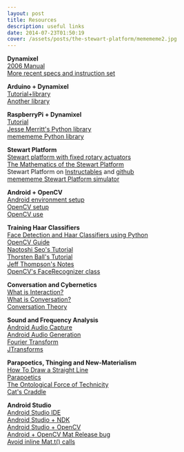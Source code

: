 ```yaml
---
layout: post
title: Resources
description: useful links
date: 2014-07-23T01:50:19
cover: /assets/posts/the-stewart-platform/memememe2.jpg
---
```

**Dynamixel**  
[2006 Manual](http://www.trossenrobotics.com/images/productdownloads/AX-12&#40;English&#41;.pdf)  
[More recent specs and instruction set](http://support.robotis.com/en/techsupport_eng.htm#product/dynamixel/ax_series/dxl_ax_actuator.htm)


**Arduino + Dynamixel**  
[Tutorial+library](http://savageelectronics.blogspot.it/2011/01/arduino-y-dynamixel-ax-12.html)  
[Another library](http://www.pablogindel.com/2010/01/biblioteca-de-arduino-para-ax-12/)


**RaspberryPi + Dynamixel**  
[Tutorial](http://www.oppedijk.com/robotics/control-dynamixel-with-raspberrypi)  
[Jesse Merritt's Python library](https://github.com/jes1510/python_dynamixels)  
[memememe Python library](https://github.com/thiagohersan/memememe/tree/master/Python/ax12)


**Stewart Platform**  
[Stewart platform with fixed rotary actuators](http://www.techfak.uni-bielefeld.de/~fszufnar/publications/Szufnarowski2013.pdf)  
[The Mathematics of the Stewart Platform](http://tinyurl.com/wu3a-sp)  
Stewart Platform on [Instructables](http://www.instructables.com/id/Arduino-controlled-Rotary-Stewart-Platform/) and [github](https://github.com/ThomasKNR/RotaryStewartPlatform)  
[memememe Stewart Platform simulator](https://github.com/thiagohersan/memememe/tree/master/Processing/StewartSimulator)


**Android + OpenCV**  
[Android environment setup](http://docs.opencv.org/doc/tutorials/introduction/android_binary_package/android_dev_intro.html)  
[OpenCV setup](http://docs.opencv.org/doc/tutorials/introduction/android_binary_package/O4A_SDK.html)  
[OpenCV use](http://docs.opencv.org/doc/tutorials/introduction/android_binary_package/dev_with_OCV_on_Android.html)


**Training Haar Classifiers**  
[Face Detection and Haar Classifiers using Python](http://opencv-python-tutroals.readthedocs.io/en/latest/py_tutorials/py_objdetect/py_face_detection/py_face_detection.html)  
[OpenCV Guide](http://docs.opencv.org/doc/user_guide/ug_traincascade.html)  
[Naotoshi Seo's Tutorial](http://note.sonots.com/SciSoftware/haartraining.html)  
[Thorsten Ball's Tutorial](http://coding-robin.de/2013/07/22/train-your-own-opencv-haar-classifier.html)  
[Jeff Thompson's Notes](https://github.com/jeffThompson/MirrorTest/blob/master/TrainingInstructions.md)  
[OpenCV's FaceRecognizer class](http://docs.opencv.org/2.4/modules/contrib/doc/facerec/facerec_api.html)


**Conversation and Cybernetics**  
[What is Interaction?](http://www.dubberly.com/articles/what-is-interaction.html)  
[What is Conversation?](http://www.dubberly.com/articles/what-is-conversation.html)  
[Conversation Theory](http://www.pangaro.com/published/cyb-and-con.html)


**Sound and Frequency Analysis**  
[Android Audio Capture](http://developer.android.com/reference/android/media/AudioRecord.html)  
[Android Audio Generation](http://developer.android.com/reference/android/media/AudioTrack.html)  
[Fourier Transform](https://en.wikipedia.org/wiki/Fourier_transform)  
[JTransforms](https://sites.google.com/site/piotrwendykier/software/jtransforms)


**Parapoetics, Thinging and New-Materialism**  
[How To Draw a Straight Line](http://synthetica.eng.uci.edu/mechanicaldesign101/Kempe-Straight-Line.pdf)  
[Parapoetics](http://www.brokendimanche.eu/)  
[The Ontological Force of Technicity](http://link.springer.com/article/10.1007/s13347-012-0092-5)  
[Cat's Craddle](https://muse.jhu.edu/article/8029)


**Android Studio**  
[Android Studio IDE](https://developer.android.com/studio/index.html)  
[Android Studio + NDK](https://www.crystax.net/en/blog/3)  
[Android Studio + OpenCV](https://www.learn2crack.com/2016/03/setup-opencv-sdk-android-studio.html)  
[Android + OpenCV Mat Release bug](https://github.com/opencv/opencv/issues/4961)  
[Avoid inline Mat.t() calls](https://github.com/thiagohersan/memememe/commit/4f5eb8f7114f30d68023d9fb9a087ce940158829?diff=unified#diff-689e0a4f36c3a48c8479a93c9a56caadL290)
